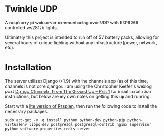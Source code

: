 # Twinkle UDP

A raspberry pi webserver communicating over UDP with ESP8266 controlled ws2812b lights. 

Ultimately this project is intended to run off of 5V battery packs, allowing for several hours of unique lighting without any infrastructure (power, network, etc).

# Installation

The server utilizes Django (>1.9) with the channels app (as of this time, channels is not core django). I am using the Christopher Keefer's weblog post [Django Channels: From The Ground Up – Part 1](https://docs.djangoproject.com/en/1.9/intro/tutorial01/#creating-a-project) for initial installation instructions, but below are my own notes on getting this up and running.

Start with a [lite version of Raspian](https://www.raspberrypi.org/downloads/raspbian/), then run the following code to install the necessary packages.

```
sudo apt-get -y -q install python python-dev python-pip python-virtualenv libpq-dev postgresql postgresql-contrib nginx supervisor python-software-properties redis-server
```


